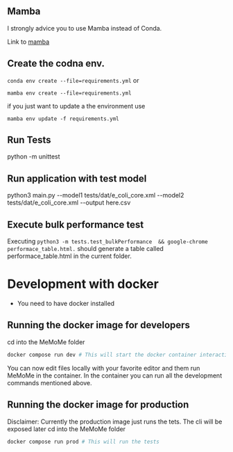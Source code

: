 
## Mamba
I strongly advice you to use Mamba instead of Conda.

Link to [mamba](Mamba.readthedocs.io/en/latest/installation.html)

## Create the codna env.

`conda env create --file=requirements.yml` 
or 

`mamba env create --file=requirements.yml` 

if you just want to update a the environment use

`mamba env update -f requirements.yml`


## Run Tests
python -m unittest



## Run application with test model
python3 main.py --model1 tests/dat/e_coli_core.xml  --model2 tests/dat/e_coli_core.xml --output here.csv

## Execute bulk performance test
Executing 
`python3 -m tests.test_bulkPerformance  && google-chrome performace_table.html.`
should generate a table called performace_table.html in the current folder.

# Development with docker
* You need to have docker installed

## Running the docker image for developers
cd into the MeMoMe folder
```bash
docker compose run dev # This will start the docker container interactively
```
You can now edit files locally with your favorite editor and them run MeMoMe in the container. In the container you can run all the development commands mentioned above.

## Running the docker image for production
Disclaimer: Currently the production image just runs the tets. The cli will be exposed later
cd into the MeMoMe folder
```bash
docker compose run prod # This will run the tests
```
